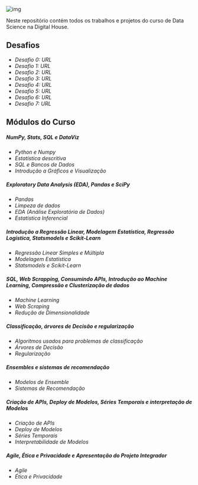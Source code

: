 ![img](https://raw.githubusercontent.com/arthurtavari/portfolio_data_science/master/img/layout.jpg)

Neste repositório contém todos os trabalhos e projetos do curso de Data Science na Digital House.

## Desafios
* *Desafio 0: URL*  
* *Desafio 1: URL*
* *Desafio 2: URL*
* *Desafio 3: URL*
* *Desafio 4: URL*
* *Desafio 5: URL*
* *Desafio 6: URL*
* *Desafio 7: URL*

## Módulos do Curso


##### NumPy, Stats, SQL e DataViz
* *Python e Numpy*
* *Estatística descritiva*
* *SQL e Bancos de Dados*
* *Introdução a Gráficos e Visualização*

##### Exploratory Data Analysis (EDA), Pandas e SciPy
* *Pandas*
* *Limpeza de dados*
* *EDA (Análise Exploratória de Dados)* 
* *Estatística Inferencial* 

##### Introdução a Regressão Linear, Modelagem Estatística, Regressão Logística, Statsmodels e Scikit-Learn
* *Regressão Linear Simples e Múltipla*
* *Modelagem Estatística*
* *Statsmodels e Scikit-Learn*

##### SQL, Web Scrapping, Consumindo APIs, Introdução ao Machine Learning, Compressão e Clusterização de dados
* *Machine Learning*
* *Web Scraping*
* *Redução de Dimensionalidade*

##### Classificação, árvores de Decisão e regularização
* *Algoritmos usados para problemas de classificação*
* *Árvores de Decisão*
* *Regularização*

##### Ensembles e sistemas de recomendação
* *Modelos de Ensemble*
* *Sistemas de Recomendação*

##### Criação de APIs, Deploy de Modelos, Séries Temporais e interpretação de Modelos
* *Criação de APIs*
* *Deploy de Modelos*
* *Séries Temporais*
* *Interpretabilidade de Modelos*

##### Agile, Ética e Privacidade e Apresentação do Projeto Integrador
* *Agile*
* *Ética e Privacidade*
